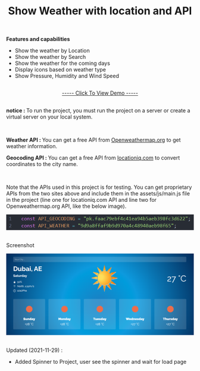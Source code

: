 <h1 align="center">Show Weather with location and API</h1>

</br>

<strong>Features and capabilities</strong>

<div>
    <ul>
        <li>Show the weather by Location</li>
        <li>Show the weather by Search</li>
        <li>Show the weather for the coming days</li>
        <li>Display icons based on weather type</li>
        <li>Show Pressure, Humidity and Wind Speed</li>
    </ul>
</div>

<h2></h2>

<p align="center"><a href="https://mre-dev.github.io/weather/">----- Click To View Demo -----</a></p>

<h2></h2>

<p>
<strong>notice : </strong>
To run the project, you must run the project on a server or create a virtual server on your local system.
</p>

</br>

<p>
<strong>Weather API : </strong>
You can get a free API from 
<a href="https://openweathermap.org/">Openweathermap.org</a> 
to get weather information.
</p>

<p>
<strong>Geocoding API : </strong>
You can get a free API from 
<a href="https://locationiq.com/">locationiq.com</a> 
to convert coordinates to the city name.
</p>

</br>

<p>Note that the APIs used in this project is for testing. You can get proprietary APIs from the two sites above and include them in the assets/js/main.js file in the project (line one for locationiq.com API and line two for Openweathermap.org API, like the below image). </p>
<img src="assets/image/api-key.png" alt="API Keys" width="615px">

<h2></h2>

<p>Screenshot</p>
<img src="assets/image/weather-screenshot.png" alt="Weather Screenshot">

<h2></h2>
<div>
    <p>Updated (2021-11-29) : </p>
    <ul>
        <li>Added Spinner to Project, user see the spinner and wait for load page</li>
    </ul>
</div>
